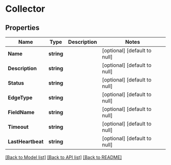 # Collector

## Properties
Name | Type | Description | Notes
------------ | ------------- | ------------- | -------------
**Name** | **string** |  | [optional] [default to null]
**Description** | **string** |  | [optional] [default to null]
**Status** | **string** |  | [optional] [default to null]
**EdgeType** | **string** |  | [optional] [default to null]
**FieldName** | **string** |  | [optional] [default to null]
**Timeout** | **string** |  | [optional] [default to null]
**LastHeartbeat** | **string** |  | [optional] [default to null]

[[Back to Model list]](../README.md#documentation-for-models) [[Back to API list]](../README.md#documentation-for-api-endpoints) [[Back to README]](../README.md)


